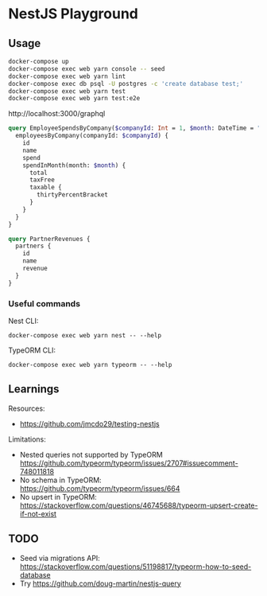 # NestJS Playground

## Usage

```sh
docker-compose up
docker-compose exec web yarn console -- seed
docker-compose exec web yarn lint
docker-compose exec db psql -U postgres -c 'create database test;'
docker-compose exec web yarn test
docker-compose exec web yarn test:e2e
```

http://localhost:3000/graphql

```graphql
query EmployeeSpendsByCompany($companyId: Int = 1, $month: DateTime = "2020-02-03") {
  employeesByCompany(companyId: $companyId) {
    id
    name
    spend
    spendInMonth(month: $month) {
      total
      taxFree
      taxable {
        thirtyPercentBracket
      }
    }
  }
}

query PartnerRevenues {
  partners {
    id
    name
    revenue
  }
}
```

### Useful commands

Nest CLI:
```
docker-compose exec web yarn nest -- --help
```

TypeORM CLI:
```
docker-compose exec web yarn typeorm -- --help
```

## Learnings

Resources:
- https://github.com/jmcdo29/testing-nestjs

Limitations:
- Nested queries not supported by TypeORM https://github.com/typeorm/typeorm/issues/2707#issuecomment-748011818
- No schema in TypeORM: https://github.com/typeorm/typeorm/issues/664
- No upsert in TypeORM: https://stackoverflow.com/questions/46745688/typeorm-upsert-create-if-not-exist

## TODO

- Seed via migrations API: https://stackoverflow.com/questions/51198817/typeorm-how-to-seed-database
- Try https://github.com/doug-martin/nestjs-query
